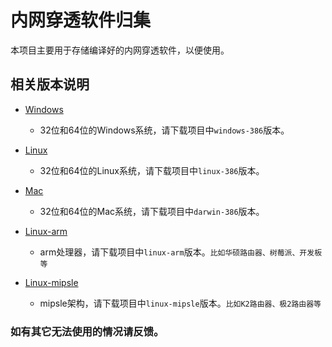 # 内网穿透软件归集
本项目主要用于存储编译好的内网穿透软件，以便使用。

## 相关版本说明
* [Windows](#Windows)
  * 32位和64位的Windows系统，请下载项目中```windows-386```版本。

* [Linux](#Linux)
  * 32位和64位的Linux系统，请下载项目中```linux-386```版本。
 
* [Mac](#Mac)
  * 32位和64位的Mac系统，请下载项目中```darwin-386```版本。
 
* [Linux-arm](#Linux-arm)
  * arm处理器，请下载项目中```linux-arm```版本。```比如华硕路由器、树莓派、开发板等```
 
* [Linux-mipsle](#Linux-mipsle)
  * mipsle架构，请下载项目中```linux-mipsle```版本。```比如K2路由器、极2路由器等```
 
### 如有其它无法使用的情况请反馈。
